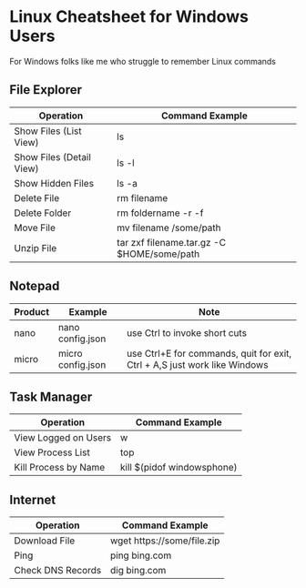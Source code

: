 # Linux Cheatsheet for Windows Users
For Windows folks like me who struggle to remember Linux commands

## File Explorer

Operation | Command Example
--- | ---
Show Files (List View) | ls
Show Files (Detail View) | ls -l
Show Hidden Files | ls -a
Delete File | rm filename
Delete Folder | rm foldername -r -f
Move File | mv filename /some/path
Unzip File | tar zxf filename.tar.gz -C $HOME/some/path

## Notepad

Product | Example | Note
--- | --- | ---
nano | nano config.json | use Ctrl to invoke short cuts
micro | micro config.json | use Ctrl+E for commands, quit for exit, Ctrl + A,S just work like Windows

## Task Manager

Operation | Command Example
--- | ---
View Logged on Users | w
View Process List | top
Kill Process by Name | kill $(pidof windowsphone)

## Internet

Operation | Command Example
--- | ---
Download File | wget https://some/file.zip
Ping | ping bing.com
Check DNS Records | dig bing.com 
